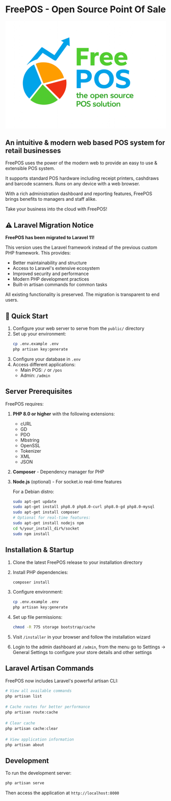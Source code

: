 # FreePOS - Open Source Point Of Sale
![logo](./public/git/free_pos_600.png)
## An intuitive & modern web based POS system for retail businesses

FreePOS uses the power of the modern web to provide an easy to use & extensible POS system.

It supports standard POS hardware including receipt printers, cashdraws and barcode scanners. Runs on any device with a web browser.

With a rich administration dashboard and reporting features, FreePOS brings benefits to managers and staff alike.

Take your business into the cloud with FreePOS!

## ⚠️ Laravel Migration Notice

**FreePOS has been migrated to Laravel 11!**

This version uses the Laravel framework instead of the previous custom PHP framework. This provides:
- Better maintainability and structure
- Access to Laravel's extensive ecosystem
- Improved security and performance
- Modern PHP development practices
- Built-in artisan commands for common tasks

All existing functionality is preserved. The migration is transparent to end users.

## 🚀 Quick Start

1. Configure your web server to serve from the `public/` directory
2. Set up your environment:
   ```bash
   cp .env.example .env
   php artisan key:generate
   ```
3. Configure your database in `.env`
4. Access different applications:
   - Main POS: `/` or `/pos`
   - Admin: `/admin`


## Server Prerequisites

FreePOS requires:

1. **PHP 8.0 or higher** with the following extensions:
   - cURL
   - GD
   - PDO
   - Mbstring
   - OpenSSL
   - Tokenizer
   - XML
   - JSON

2. **Composer** - Dependency manager for PHP

3. **Node.js** (optional) - For socket.io real-time features

    For a Debian distro:

    ```bash
    sudo apt-get update
    sudo apt-get install php8.0 php8.0-curl php8.0-gd php8.0-mysql
    sudo apt-get install composer
    # Optional for real-time features:
    sudo apt-get install nodejs npm
    cd %/your_install_dir%/socket
    sudo npm install
    ```

## Installation & Startup

1. Clone the latest FreePOS release to your installation directory
   
2. Install PHP dependencies:
   ```bash
   composer install
   ```

3. Configure environment:
   ```bash
   cp .env.example .env
   php artisan key:generate
   ```

4. Set up file permissions:
   ```bash
   chmod -R 775 storage bootstrap/cache
   ```

5. Visit `/installer` in your browser and follow the installation wizard

6. Login to the admin dashboard at `/admin`, from the menu go to Settings -> General Settings to configure your store details and other settings

## Laravel Artisan Commands

FreePOS now includes Laravel's powerful artisan CLI:

```bash
# View all available commands
php artisan list

# Cache routes for better performance
php artisan route:cache

# Clear cache
php artisan cache:clear

# View application information
php artisan about
```

## Development

To run the development server:

```bash
php artisan serve
```

Then access the application at `http://localhost:8000`
